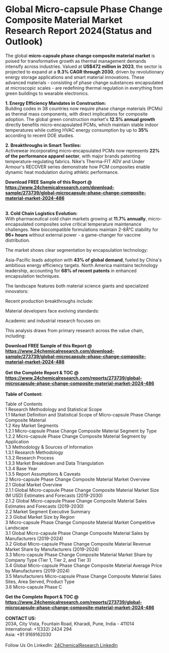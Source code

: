 <h1>Global Micro-capsule Phase Change Composite Material Market Research Report 2024(Status and Outlook)</h1><p>The global <strong>micro-capsule phase change composite material market</strong> is poised for transformative growth as thermal management demands intensify across industries. Valued at <strong>US$472 million in 2023</strong>, the sector is projected to expand at a <strong>9.3% CAGR through 2030</strong>, driven by revolutionary energy storage applications and smart material innovations. These advanced materials - consisting of phase change substances encapsulated at microscopic scales - are redefining thermal regulation in everything from green buildings to wearable electronics.</p><p><strong>1. Energy Efficiency Mandates in Construction:</strong><br>
Building codes in 38 countries now require phase change materials (PCMs) as thermal mass components, with direct implications for composite adoption. The global green construction market's <strong>12.5% annual growth</strong> directly benefits micro-encapsulated PCMs, which maintain stable indoor temperatures while cutting HVAC energy consumption by up to <strong>35%</strong> according to recent DOE studies.</p><p><strong>2. Breakthroughs in Smart Textiles:</strong><br>
Activewear incorporating micro-encapsulated PCMs now represents <strong>22% of the performance apparel sector</strong>, with major brands patenting temperature-regulating fabrics. Nike's Therma-FIT ADV and Under Armour's RECOVER series demonstrate how PCM composites enable dynamic heat modulation during athletic performance.</p><div><b>Download FREE Sample of this Report @ 
            <a href="https://www.24chemicalresearch.com/download-sample/273739/global-microcapsule-phase-change-composite-material-market-2024-486">
            https://www.24chemicalresearch.com/download-sample/273739/global-microcapsule-phase-change-composite-material-market-2024-486</a></b></div><br><p><strong>3. Cold Chain Logistics Evolution:</strong><br>
With pharmaceutical cold chain markets growing at <strong>11.7% annually</strong>, micro-encapsulated composites solve critical temperature maintenance challenges. New biocompatible formulations maintain 2-8Â°C stability for <strong>96+ hours</strong> without external power - a game-changer for vaccine distribution.</p><p>The market shows clear segmentation by encapsulation technology:</p><p>Asia-Pacific leads adoption with <strong>43% of global demand</strong>, fueled by China's ambitious energy efficiency targets. North America maintains technology leadership, accounting for <strong>68% of recent patents</strong> in enhanced encapsulation techniques.</p><p>The landscape features both material science giants and specialized innovators:</p><p>Recent production breakthroughs include:</p><p>Material developers face evolving standards:</p><p>Academic and industrial research focuses on:</p><p>This analysis draws from primary research across the value chain, including:</p><div><b>Download FREE Sample of this Report @ 
            <a href="https://www.24chemicalresearch.com/download-sample/273739/global-microcapsule-phase-change-composite-material-market-2024-486">
            https://www.24chemicalresearch.com/download-sample/273739/global-microcapsule-phase-change-composite-material-market-2024-486</a></b></div><br><div><b>Get the Complete Report & TOC @ 
            <a href="https://www.24chemicalresearch.com/reports/273739/global-microcapsule-phase-change-composite-material-market-2024-486">
            https://www.24chemicalresearch.com/reports/273739/global-microcapsule-phase-change-composite-material-market-2024-486</a></b></div><br>
            <b>Table of Content:</b><p>Table of Contents<br />
1 Research Methodology and Statistical Scope<br />
1.1 Market Definition and Statistical Scope of Micro-capsule Phase Change Composite Material<br />
1.2 Key Market Segments<br />
1.2.1 Micro-capsule Phase Change Composite Material Segment by Type<br />
1.2.2 Micro-capsule Phase Change Composite Material Segment by Application<br />
1.3 Methodology & Sources of Information<br />
1.3.1 Research Methodology<br />
1.3.2 Research Process<br />
1.3.3 Market Breakdown and Data Triangulation<br />
1.3.4 Base Year<br />
1.3.5 Report Assumptions & Caveats<br />
2 Micro-capsule Phase Change Composite Material Market Overview<br />
2.1 Global Market Overview<br />
2.1.1 Global Micro-capsule Phase Change Composite Material Market Size (M USD) Estimates and Forecasts (2019-2030)<br />
2.1.2 Global Micro-capsule Phase Change Composite Material Sales Estimates and Forecasts (2019-2030)<br />
2.2 Market Segment Executive Summary<br />
2.3 Global Market Size by Region<br />
3 Micro-capsule Phase Change Composite Material Market Competitive Landscape<br />
3.1 Global Micro-capsule Phase Change Composite Material Sales by Manufacturers (2019-2024)<br />
3.2 Global Micro-capsule Phase Change Composite Material Revenue Market Share by Manufacturers (2019-2024)<br />
3.3 Micro-capsule Phase Change Composite Material Market Share by Company Type (Tier 1, Tier 2, and Tier 3)<br />
3.4 Global Micro-capsule Phase Change Composite Material Average Price by Manufacturers (2019-2024)<br />
3.5 Manufacturers Micro-capsule Phase Change Composite Material Sales Sites, Area Served, Product Type<br />
3.6 Micro-capsule Phase C</p><div><b>Get the Complete Report & TOC @ 
            <a href="https://www.24chemicalresearch.com/reports/273739/global-microcapsule-phase-change-composite-material-market-2024-486">
            https://www.24chemicalresearch.com/reports/273739/global-microcapsule-phase-change-composite-material-market-2024-486</a></b></div><br><b>CONTACT US:</b><br>
            203A, City Vista, Fountain Road, Kharadi, Pune, India - 411014<br>
            International: +1(332) 2424 294<br>
            Asia: +91 9169162030 <br><br>
            Follow Us On LinkedIn: <a href="https://www.linkedin.com/company/24chemicalresearch/">24ChemicalResearch LinkedIn</a>